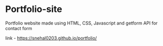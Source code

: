 # Portfolio-site

Portfolio website made using HTML, CSS, Javascript and getform API for contact form

link - https://snehal0203.github.io/portfolio/
